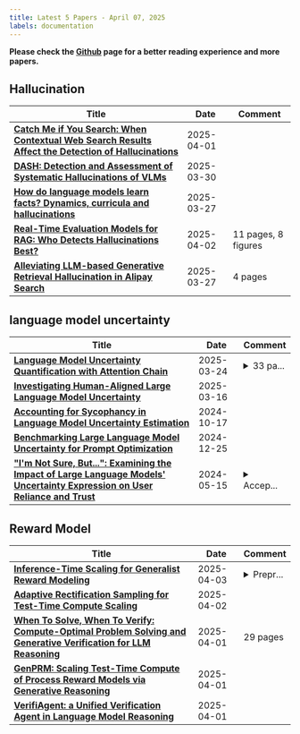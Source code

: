 ```yaml
---
title: Latest 5 Papers - April 07, 2025
labels: documentation
---
```

**Please check the [Github](https://github.com/dingyue772/DailyArxiv) page for a better reading experience and more papers.**

## Hallucination
| **Title** | **Date** | **Comment** |
| --- | --- | --- |
| **[Catch Me if You Search: When Contextual Web Search Results Affect the Detection of Hallucinations](http://arxiv.org/abs/2504.01153v1)** | 2025-04-01 |  |
| **[DASH: Detection and Assessment of Systematic Hallucinations of VLMs](http://arxiv.org/abs/2503.23573v1)** | 2025-03-30 |  |
| **[How do language models learn facts? Dynamics, curricula and hallucinations](http://arxiv.org/abs/2503.21676v1)** | 2025-03-27 |  |
| **[Real-Time Evaluation Models for RAG: Who Detects Hallucinations Best?](http://arxiv.org/abs/2503.21157v2)** | 2025-04-02 | 11 pages, 8 figures |
| **[Alleviating LLM-based Generative Retrieval Hallucination in Alipay Search](http://arxiv.org/abs/2503.21098v1)** | 2025-03-27 | 4 pages |

## language model uncertainty
| **Title** | **Date** | **Comment** |
| --- | --- | --- |
| **[Language Model Uncertainty Quantification with Attention Chain](http://arxiv.org/abs/2503.19168v1)** | 2025-03-24 | <details><summary>33 pa...</summary><p>33 pages, 7 figures, 30 tables</p></details> |
| **[Investigating Human-Aligned Large Language Model Uncertainty](http://arxiv.org/abs/2503.12528v1)** | 2025-03-16 |  |
| **[Accounting for Sycophancy in Language Model Uncertainty Estimation](http://arxiv.org/abs/2410.14746v1)** | 2024-10-17 |  |
| **[Benchmarking Large Language Model Uncertainty for Prompt Optimization](http://arxiv.org/abs/2409.10044v2)** | 2024-12-25 |  |
| **["I'm Not Sure, But...": Examining the Impact of Large Language Models' Uncertainty Expression on User Reliance and Trust](http://arxiv.org/abs/2405.00623v2)** | 2024-05-15 | <details><summary>Accep...</summary><p>Accepted to FAccT 2024. This version includes the appendix</p></details> |

## Reward Model
| **Title** | **Date** | **Comment** |
| --- | --- | --- |
| **[Inference-Time Scaling for Generalist Reward Modeling](http://arxiv.org/abs/2504.02495v1)** | 2025-04-03 | <details><summary>Prepr...</summary><p>Preprint, under review. 42 pages</p></details> |
| **[Adaptive Rectification Sampling for Test-Time Compute Scaling](http://arxiv.org/abs/2504.01317v1)** | 2025-04-02 |  |
| **[When To Solve, When To Verify: Compute-Optimal Problem Solving and Generative Verification for LLM Reasoning](http://arxiv.org/abs/2504.01005v1)** | 2025-04-01 | 29 pages |
| **[GenPRM: Scaling Test-Time Compute of Process Reward Models via Generative Reasoning](http://arxiv.org/abs/2504.00891v1)** | 2025-04-01 |  |
| **[VerifiAgent: a Unified Verification Agent in Language Model Reasoning](http://arxiv.org/abs/2504.00406v1)** | 2025-04-01 |  |

